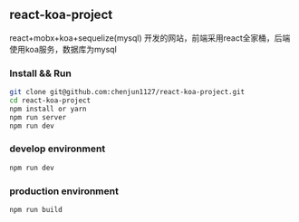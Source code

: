 ## react-koa-project

react+mobx+koa+sequelize(mysql) 开发的网站，前端采用react全家桶，后端使用koa服务，数据库为mysql

### Install && Run
```bash
git clone git@github.com:chenjun1127/react-koa-project.git
cd react-koa-project
npm install or yarn
npm run server 
npm run dev
```

### develop environment
```bash
npm run dev
```
### production environment
```bash
npm run build
```
